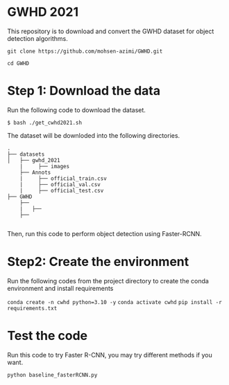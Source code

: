 # GWHD 2021

This repository is to download and convert the GWHD dataset for object detection algorithms. 

`git clone https://github.com/mohsen-azimi/GWHD.git`

`cd GWHD`

# Step 1: Download the data

Run the following code to download the dataset. 

`$ bash ./get_cwhd2021.sh`

The dataset will be downloded into the following directories. 

```
.
├── datasets
│   ├── gwhd_2021
    |     ├── images
    ├── Annots
    |     ├── official_train.csv
    |     ├── official_val.csv
    |     ├── official_test.csv
├── GWHD
	├──
	|	├──
	├──
    
```

Then, run this code to perform object detection using Faster-RCNN.

# Step2: Create the environment

Run the following codes from the project directory to create the conda environment and install requirements

`conda create -n cwhd python=3.10 -y` 
`conda activate cwhd` 
`pip install -r requirements.txt `



# Test the code

Run this code to try Faster R-CNN, you may try different methods if you want. 

```
python baseline_fasterRCNN.py
```
